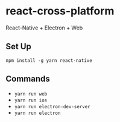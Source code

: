 # react-cross-platform
React-Native + Electron + Web

## Set Up

`npm install -g yarn react-native`

## Commands
* `yarn run web`
* `yarn run ios`
* `yarn run electron-dev-server`
* `yarn run electron`
